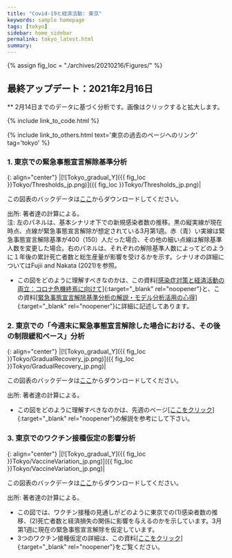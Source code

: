 ```yaml
---
title: "Covid-19と経済活動: 東京"
keywords: sample homepage
tags: [tokyo]
sidebar: home_sidebar
permalink: tokyo_latest.html
summary:
---
```


{% assign fig_loc = "./archives/20210216/Figures/" %}

## 最終アップデート：2021年2月16日
** 2月14日までのデータに基づく分析です。画像はクリックすると拡大します。

{% include link_to_code.html %}

{% include link_to_others.html text='東京の過去のページへのリンク' tag='tokyo' %}

### 1. 東京での緊急事態宣言解除基準分析

{: align="center"}
|[![Tokyo_gradual_Y]({{ fig_loc }}Tokyo/Thresholds_jp.png)]({{ fig_loc }}Tokyo/Thresholds_jp.png)|

この図表のバックデータは[ここ](./archives/20210216/Figures/Tokyo/BackData_ThresholdsTokyo_20210216.xls)からダウンロードしてください。

<!-- この図表のバックデータは[ここ](./archives/20210216/Figures/Tokyo/BackData_Tokyo_20210216.xls)からダウンロードしてください。 -->
<!--この図表のバックデータは<a href="https://github.com/Covid19OutputJapan/Covid19OutputJapan.github.io/tree/main/archives/20210209/Figures/Tokyo/BackData_Tokyo_20210209.xls">ここ</a>からダウンロードしてください。-->

出所: 著者達の計算による。<br>
注: 左のパネルは、基本シナリオ下での新規感染者数の推移。黒の縦実線が現在時点、点線が緊急事態宣言解除が想定されている3月第1週。赤（青）い実線は緊急事態宣言解除基準が400（150）人だった場合、その他の細い点線は解除基準人数を変更した場合。右のパネルは、それぞれの解除基準人数によってどのように１年後の累計死亡者数と総生産量が影響を受けるかを示す。シナリオの詳細についてはFujii and Nakata (2021)を参照。

- この図をどのように理解すべきなのかは、この資料[[感染症対策と経済活動の両立：コロナ危機終焉に向けて]](./files/Covid19OutputJapan_20210206.pdf){:target="_blank" rel="noopener"}と、この資料[[緊急事態宣言解除基準分析の解説・モデル分析活用の心得]](./files/Covid19OutputJapan_Note_20210206.pdf){:target="_blank" rel="noopener"}に詳細に記述してあります。

### 2. 東京での「今週末に緊急事態宣言解除した場合における、その後の制限緩和ペース」分析

{: align="center"}
|[![Tokyo_gradual_Y]({{ fig_loc }}Tokyo/GradualRecovery_jp.png)]({{ fig_loc }}Tokyo/GradualRecovery_jp.png)|

この図表のバックデータは[ここ](./archives/20210216/Figures/Tokyo/BackData_GradualRecoveryTokyo_20210216.xls)からダウンロードしてください。

出所: 著者達の計算による。

- この図をどのように理解すべきなのかは、先週のページ[[ここをクリック]](./tokyo_20210209.html#1-東京での緊急事態宣言解除後の経済促進ペース分析){:target="_blank" rel="noopener"}の解説を参考にして下さい。

### 3. 東京でのワクチン接種仮定の影響分析

{: align="center"}
|[![Tokyo_gradual_Y]({{ fig_loc }}Tokyo/VaccineVariation_jp.png)]({{ fig_loc }}Tokyo/VaccineVariation_jp.png)|

この図表のバックデータは[ここ](./archives/20210216/Figures/Tokyo/BackData_VaccineVariationTokyo_20210216.xls)からダウンロードしてください。

出所: 著者達の計算による。

- この図では、ワクチン接種の見通しがどのように東京での(1)感染者数の推移、(2)死亡者数と経済損失の関係に影響を与えるのかを示しています。3月第1週に現在の緊急事態宣言解除を仮定しています。
- 3つのワクチン接種仮定の詳細は、この資料[[ここをクリック]](./files/FujiiNakata_Vaccines_Slides_20210216.pdf){:target="_blank" rel="noopener"}をご覧ください。
